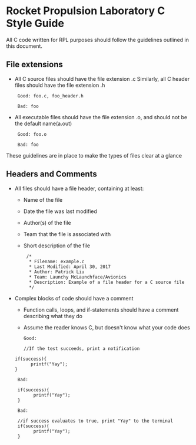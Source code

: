 Rocket Propulsion Laboratory C Style Guide
==========================================

All C code written for RPL purposes should follow the guidelines outlined
in this document.

File extensions
---------------

*  All C source files should have the file extension .c
   Similarly, all C header files should have the file extension .h

        Good: foo.c, foo_header.h

        Bad: foo

*  All executable files should have the file extension .o, and 
   should not be the default name(a.out) 

        Good: foo.o

        Bad: foo

These guidelines are in place to make the types of files clear at a glance

Headers and Comments
--------------------

*  All files should have a file header, containing at least:
   +   Name of the file
   +   Date the file was last modified
   +   Author(s) of the file
   +   Team that the file is associated with
   +   Short description of the file

            /*
             * Filename: example.c
             * Last Modified: April 30, 2017
             * Author: Patrick Liu
             * Team: Launchy McLaunchface/Avionics
             * Description: Example of a file header for a C source file
             */

* Complex blocks of code should have a comment 
   +   Function calls, loops, and if-statements should have a 
       comment describing what they do
   +   Assume the reader knows C, but doesn't know what your code does

           Good: 
           
           //If the test succeeds, print a notification
 	  if(success){
            printf("Yay");
	  }
           
	   Bad:
           
	   if(success){
             printf("Yay");
	   }
           
	   Bad: 
           
	   //if success evaluates to true, print "Yay" to the terminal
	   if(success){
             printf("Yay");
	   }
  
